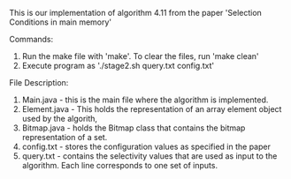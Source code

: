 This is our implementation of algorithm 4.11 from the paper 'Selection Conditions in main memory'

Commands:
1. Run the make file with 'make'. To clear the files, run 'make clean'
2. Execute program as './stage2.sh query.txt config.txt'

File Description:
1. Main.java - this is the main file where the algorithm is implemented.
2. Element.java - This holds the representation of an array element object used by the algorith,
3. Bitmap.java - holds the Bitmap class that contains the bitmap representation of a set.
4. config.txt - stores the configuration values as specified in the paper
5. query.txt - contains the selectivity values that are used as input to the algorithm. Each line corresponds to one set of inputs.
